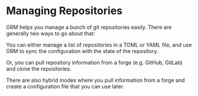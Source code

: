 # Managing Repositories

GRM helps you manage a bunch of git repositories easily. There are generally two
ways to go about that:

You can either manage a list of repositories in a TOML or YAML file, and use GRM
to sync the configuration with the state of the repository.

Or, you can pull repository information from a forge (e.g. GitHub, GitLab) and
clone the repositories.

There are also hybrid modes where you pull information from a forge and create a
configuration file that you can use later.

